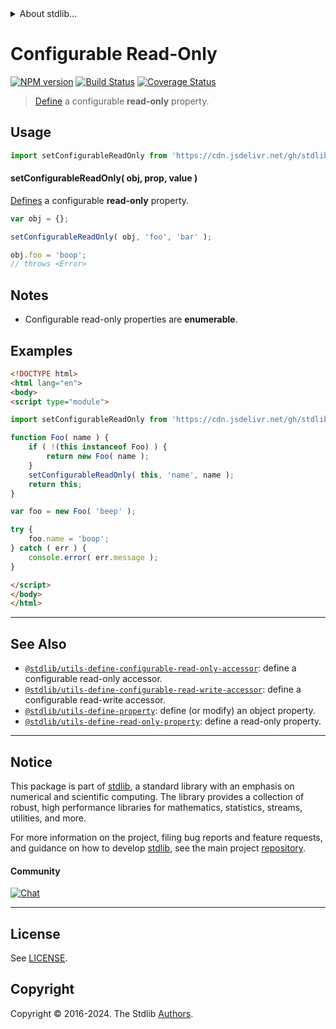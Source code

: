 <!--

@license Apache-2.0

Copyright (c) 2019 The Stdlib Authors.

Licensed under the Apache License, Version 2.0 (the "License");
you may not use this file except in compliance with the License.
You may obtain a copy of the License at

   http://www.apache.org/licenses/LICENSE-2.0

Unless required by applicable law or agreed to in writing, software
distributed under the License is distributed on an "AS IS" BASIS,
WITHOUT WARRANTIES OR CONDITIONS OF ANY KIND, either express or implied.
See the License for the specific language governing permissions and
limitations under the License.

-->


<details>
  <summary>
    About stdlib...
  </summary>
  <p>We believe in a future in which the web is a preferred environment for numerical computation. To help realize this future, we've built stdlib. stdlib is a standard library, with an emphasis on numerical and scientific computation, written in JavaScript (and C) for execution in browsers and in Node.js.</p>
  <p>The library is fully decomposable, being architected in such a way that you can swap out and mix and match APIs and functionality to cater to your exact preferences and use cases.</p>
  <p>When you use stdlib, you can be absolutely certain that you are using the most thorough, rigorous, well-written, studied, documented, tested, measured, and high-quality code out there.</p>
  <p>To join us in bringing numerical computing to the web, get started by checking us out on <a href="https://github.com/stdlib-js/stdlib">GitHub</a>, and please consider <a href="https://opencollective.com/stdlib">financially supporting stdlib</a>. We greatly appreciate your continued support!</p>
</details>

# Configurable Read-Only

[![NPM version][npm-image]][npm-url] [![Build Status][test-image]][test-url] [![Coverage Status][coverage-image]][coverage-url] <!-- [![dependencies][dependencies-image]][dependencies-url] -->

> [Define][@stdlib/utils/define-property] a configurable **read-only** property.



<section class="usage">

## Usage

```javascript
import setConfigurableReadOnly from 'https://cdn.jsdelivr.net/gh/stdlib-js/utils-define-configurable-read-only-property@v0.2.2-esm/index.mjs';
```

#### setConfigurableReadOnly( obj, prop, value )

[Defines][@stdlib/utils/define-property] a configurable **read-only** property.

<!-- run throws: true -->

```javascript
var obj = {};

setConfigurableReadOnly( obj, 'foo', 'bar' );

obj.foo = 'boop';
// throws <Error>
```

</section>

<!-- /.usage -->

<section class="notes">

## Notes

-   Configurable read-only properties are **enumerable**.

</section>

<!-- /.notes -->

<section class="examples">

## Examples

<!-- eslint no-undef: "error" -->

```html
<!DOCTYPE html>
<html lang="en">
<body>
<script type="module">

import setConfigurableReadOnly from 'https://cdn.jsdelivr.net/gh/stdlib-js/utils-define-configurable-read-only-property@v0.2.2-esm/index.mjs';

function Foo( name ) {
    if ( !(this instanceof Foo) ) {
        return new Foo( name );
    }
    setConfigurableReadOnly( this, 'name', name );
    return this;
}

var foo = new Foo( 'beep' );

try {
    foo.name = 'boop';
} catch ( err ) {
    console.error( err.message );
}

</script>
</body>
</html>
```

</section>

<!-- /.examples -->

<!-- Section for related `stdlib` packages. Do not manually edit this section, as it is automatically populated. -->

<section class="related">

* * *

## See Also

-   <span class="package-name">[`@stdlib/utils-define-configurable-read-only-accessor`][@stdlib/utils/define-configurable-read-only-accessor]</span><span class="delimiter">: </span><span class="description">define a configurable read-only accessor.</span>
-   <span class="package-name">[`@stdlib/utils-define-configurable-read-write-accessor`][@stdlib/utils/define-configurable-read-write-accessor]</span><span class="delimiter">: </span><span class="description">define a configurable read-write accessor.</span>
-   <span class="package-name">[`@stdlib/utils-define-property`][@stdlib/utils/define-property]</span><span class="delimiter">: </span><span class="description">define (or modify) an object property.</span>
-   <span class="package-name">[`@stdlib/utils-define-read-only-property`][@stdlib/utils/define-read-only-property]</span><span class="delimiter">: </span><span class="description">define a read-only property.</span>

</section>

<!-- /.related -->

<!-- Section for all links. Make sure to keep an empty line after the `section` element and another before the `/section` close. -->


<section class="main-repo" >

* * *

## Notice

This package is part of [stdlib][stdlib], a standard library with an emphasis on numerical and scientific computing. The library provides a collection of robust, high performance libraries for mathematics, statistics, streams, utilities, and more.

For more information on the project, filing bug reports and feature requests, and guidance on how to develop [stdlib][stdlib], see the main project [repository][stdlib].

#### Community

[![Chat][chat-image]][chat-url]

---

## License

See [LICENSE][stdlib-license].


## Copyright

Copyright &copy; 2016-2024. The Stdlib [Authors][stdlib-authors].

</section>

<!-- /.stdlib -->

<!-- Section for all links. Make sure to keep an empty line after the `section` element and another before the `/section` close. -->

<section class="links">

[npm-image]: http://img.shields.io/npm/v/@stdlib/utils-define-configurable-read-only-property.svg
[npm-url]: https://npmjs.org/package/@stdlib/utils-define-configurable-read-only-property

[test-image]: https://github.com/stdlib-js/utils-define-configurable-read-only-property/actions/workflows/test.yml/badge.svg?branch=v0.2.2
[test-url]: https://github.com/stdlib-js/utils-define-configurable-read-only-property/actions/workflows/test.yml?query=branch:v0.2.2

[coverage-image]: https://img.shields.io/codecov/c/github/stdlib-js/utils-define-configurable-read-only-property/main.svg
[coverage-url]: https://codecov.io/github/stdlib-js/utils-define-configurable-read-only-property?branch=main

<!--

[dependencies-image]: https://img.shields.io/david/stdlib-js/utils-define-configurable-read-only-property.svg
[dependencies-url]: https://david-dm.org/stdlib-js/utils-define-configurable-read-only-property/main

-->

[chat-image]: https://img.shields.io/gitter/room/stdlib-js/stdlib.svg
[chat-url]: https://app.gitter.im/#/room/#stdlib-js_stdlib:gitter.im

[stdlib]: https://github.com/stdlib-js/stdlib

[stdlib-authors]: https://github.com/stdlib-js/stdlib/graphs/contributors

[umd]: https://github.com/umdjs/umd
[es-module]: https://developer.mozilla.org/en-US/docs/Web/JavaScript/Guide/Modules

[deno-url]: https://github.com/stdlib-js/utils-define-configurable-read-only-property/tree/deno
[deno-readme]: https://github.com/stdlib-js/utils-define-configurable-read-only-property/blob/deno/README.md
[umd-url]: https://github.com/stdlib-js/utils-define-configurable-read-only-property/tree/umd
[umd-readme]: https://github.com/stdlib-js/utils-define-configurable-read-only-property/blob/umd/README.md
[esm-url]: https://github.com/stdlib-js/utils-define-configurable-read-only-property/tree/esm
[esm-readme]: https://github.com/stdlib-js/utils-define-configurable-read-only-property/blob/esm/README.md
[branches-url]: https://github.com/stdlib-js/utils-define-configurable-read-only-property/blob/main/branches.md

[stdlib-license]: https://raw.githubusercontent.com/stdlib-js/utils-define-configurable-read-only-property/main/LICENSE

<!-- <related-links> -->

[@stdlib/utils/define-configurable-read-only-accessor]: https://github.com/stdlib-js/utils-define-configurable-read-only-accessor/tree/esm

[@stdlib/utils/define-configurable-read-write-accessor]: https://github.com/stdlib-js/utils-define-configurable-read-write-accessor/tree/esm

[@stdlib/utils/define-property]: https://github.com/stdlib-js/utils-define-property/tree/esm

[@stdlib/utils/define-read-only-property]: https://github.com/stdlib-js/utils-define-read-only-property/tree/esm

<!-- </related-links> -->

</section>

<!-- /.links -->
